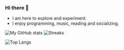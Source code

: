 ### Hi there 👋

<!--
**vastutsav/vastutsav** is a ✨ _special_ ✨ repository because its `README.md` (this file) appears on your GitHub profile.
-->

- I am here to explore and experiment.
- I enjoy programming, music, reading and socializing.

![My GitHub stats](https://github-readme-stats.vercel.app/api?username=vastutsav&hide=contribs&show_icons=true&count_private=true&include_all_commits=true) ![Streaks](https://github-readme-streak-stats.herokuapp.com/?user=vastutsav)

![Top Langs](https://github-readme-stats.vercel.app/api/top-langs/?username=vastutsav&langs_count=15)



<!--
Here are some ideas to get you started: (will fill them up later)

- 🔭 I’m currently working on ...
- 🌱 I’m currently learning ...
- 👯 I’m looking to collaborate on ...
- 🤔 I’m looking for help with ...
- 💬 Ask me about ...
- 📫 How to reach me: ...
- 😄 Pronouns: ...
- ⚡ Fun fact: ...
-->
